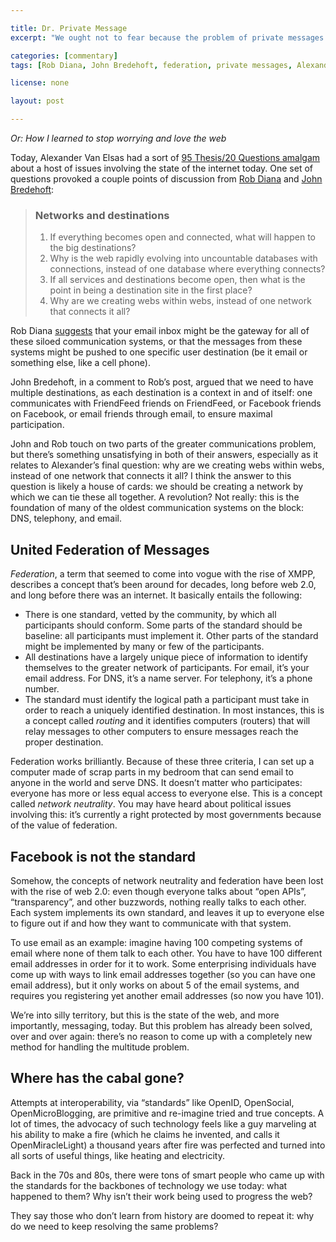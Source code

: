 ```yaml
---

title: Dr. Private Message
excerpt: "We ought not to fear because the problem of private messages is too hard: we ought to fear because we’ve already solved them yet won’t use that knowledge."

categories: [commentary]
tags: [Rob Diana, John Bredehoft, federation, private messages, Alexander van Elsas]

license: none

layout: post

---
```


*Or: How I learned to stop worrying and love the web*

Today, Alexander Van Elsas had a sort of [95 Thesis/20 Questions amalgam][1] about a host of issues involving the state of the internet today. One set of questions provoked a couple points of discussion from [Rob Diana][2] and [John Bredehoft][3]:

> ### Networks and destinations
> 1. If everything becomes open and connected, what will happen to the big destinations?
> 2. Why is the web rapidly evolving into uncountable databases with connections, instead of one database where everything connects?
> 3. If all services and destinations become open, then what is the point in being a destination site in the first place?
> 4. Why are we creating webs within webs, instead of one network that connects it all?

Rob Diana [suggests][4] that your email inbox might be the gateway for all of these siloed communication systems, or that the messages from these systems might be pushed to one specific user destination (be it email or something else, like a cell phone).

John Bredehoft, in a comment to Rob’s post, argued that we need to have multiple destinations, as each destination is a context in and of itself: one communicates with FriendFeed friends on FriendFeed, or Facebook friends on Facebook, or email friends through email, to ensure maximal participation.

John and Rob touch on two parts of the greater communications problem, but there’s something unsatisfying in both of their answers, especially as it relates to Alexander’s final question: why are we creating webs within webs, instead of one network that connects it all? I think the answer to this question is likely a house of cards: we should be creating a network by which we can tie these all together. A revolution? Not really: this is the foundation of many of the oldest communication systems on the block: DNS, telephony, and email.

## United Federation of Messages

*Federation*, a term that seemed to come into vogue with the rise of XMPP, describes a concept that’s been around for decades, long before web 2.0, and long before there was an internet. It basically entails the following:

* There is one standard, vetted by the community, by which all participants should conform. Some parts of the standard should be baseline: all participants must implement it. Other parts of the standard might be implemented by many or few of the participants.
* All destinations have a largely unique piece of information to identify themselves to the greater network of participants. For email, it’s your email address. For DNS, it’s a name server. For telephony, it’s a phone number.
* The standard must identify the logical path a participant must take in order to reach a uniquely identified destination. In most instances, this is a concept called *routing* and it identifies computers (routers) that will relay messages to other computers to ensure messages reach the proper destination.

Federation works brilliantly. Because of these three criteria, I can set up a computer made of scrap parts in my bedroom that can send email to anyone in the world and serve DNS. It doesn’t matter who participates: everyone has more or less equal access to everyone else. This is a concept called *network neutrality*. You may have heard about political issues involving this: it’s currently a right protected by most governments because of the value of federation.

## Facebook is not the standard

Somehow, the concepts of network neutrality and federation have been lost with the rise of web 2.0: even though everyone talks about “open APIs”, “transparency”, and other buzzwords, nothing really talks to each other. Each system implements its own standard, and leaves it up to everyone else to figure out if and how they want to communicate with that system.

To use email as an example: imagine having 100 competing systems of email where none of them talk to each other. You have to have 100 different email addresses in order for it to work. Some enterprising individuals have come up with ways to link email addresses together (so you can have one email address), but it only works on about 5 of the email systems, and requires you registering yet another email addresses (so now you have 101).

We’re into silly territory, but this is the state of the web, and more importantly, messaging, today. But this problem has already been solved, over and over again: there’s no reason to come up with a completely new method for handling the multitude problem.

## Where has the cabal gone?

Attempts at interoperability, via “standards” like OpenID, OpenSocial, OpenMicroBlogging, are primitive and re-imagine tried and true concepts. A lot of times, the advocacy of such technology feels like a guy marveling at his ability to make a fire (which he claims he invented, and calls it OpenMiracleLight) a thousand years after fire was perfected and turned into all sorts of useful things, like heating and electricity.

Back in the 70s and 80s, there were tons of smart people who came up with the standards for the backbones of technology we use today: what happened to them? Why isn’t their work being used to progress the web?

They say those who don’t learn from history are doomed to repeat it: why do we need to keep resolving the same problems?

[1]: http://vanelsas.wordpress.com/2009/04/03/questions/ "Questions"
[2]: http://regulargeek.com/ "Rob Diana’s website"
[3]: http://empoprise-bi.blogspot.com/ "John Bredehoft’s website"
[4]: http://regulargeek.com/2009/04/15/with-all-this-openness-where-is-the-destination/ "With All This Openness Where Is The Destination?"
